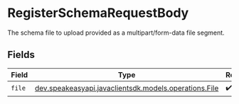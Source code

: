 # RegisterSchemaRequestBody

The schema file to upload provided as a multipart/form-data file segment.


## Fields

| Field                                                                                    | Type                                                                                     | Required                                                                                 | Description                                                                              |
| ---------------------------------------------------------------------------------------- | ---------------------------------------------------------------------------------------- | ---------------------------------------------------------------------------------------- | ---------------------------------------------------------------------------------------- |
| `file`                                                                                   | [dev.speakeasyapi.javaclientsdk.models.operations.File](../../models/operations/File.md) | :heavy_check_mark:                                                                       | N/A                                                                                      |